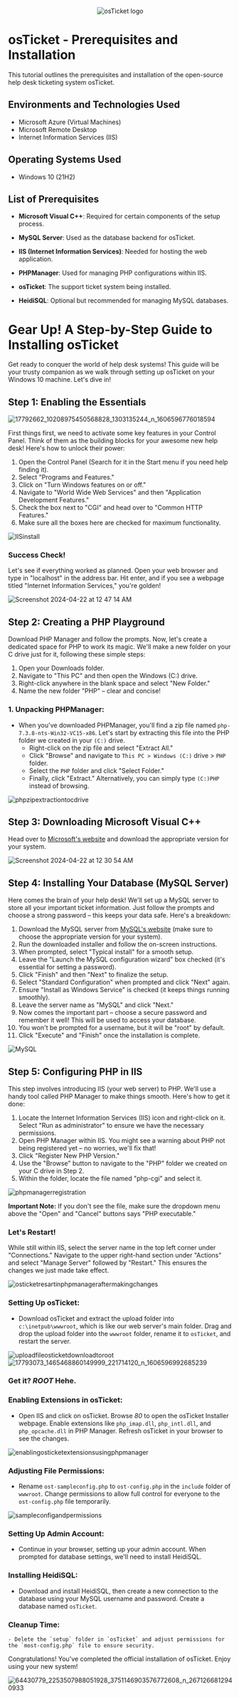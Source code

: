 <p align="center">
<img src="https://i.imgur.com/Clzj7Xs.png" alt="osTicket logo"/>
</p>

<h1>osTicket - Prerequisites and Installation</h1>
This tutorial outlines the prerequisites and installation of the open-source help desk ticketing system osTicket.<br />


<h2>Environments and Technologies Used</h2>

- Microsoft Azure (Virtual Machines)
- Microsoft Remote Desktop
- Internet Information Services (IIS)

<h2>Operating Systems Used </h2>

- Windows 10</b> (21H2)

<h2>List of Prerequisites</h2>

- **Microsoft Visual C++**: Required for certain components of the setup process.

- **MySQL Server**: Used as the database backend for osTicket.

- **IIS (Internet Information Services)**: Needed for hosting the web application.

- **PHPManager**: Used for managing PHP configurations within IIS.

- **osTicket**: The support ticket system being installed.

- **HeidiSQL**: Optional but recommended for managing MySQL databases.


# Gear Up! A Step-by-Step Guide to Installing osTicket

Get ready to conquer the world of help desk systems! This guide will be your trusty companion as we walk through setting up osTicket on your Windows 10 machine. Let's dive in!

## Step 1: Enabling the Essentials

![17792662_10208975450568828_1303135244_n_1606596776018594](https://github.com/RavenShianneOlson/osticket-prereqs/assets/167585242/e21efa5c-d941-4498-a01a-8e54b626e4a9)

First things first, we need to activate some key features in your Control Panel. Think of them as the building blocks for your awesome new help desk! Here's how to unlock their power:

1. Open the Control Panel (Search for it in the Start menu if you need help finding it).
2. Select "Programs and Features."
3. Click on "Turn Windows features on or off."
4. Navigate to "World Wide Web Services" and then "Application Development Features."
5. Check the box next to "CGI" and head over to "Common HTTP Features."
6. Make sure all the boxes here are checked for maximum functionality.

![IISinstall](https://github.com/RavenShianneOlson/osticket-prereqs/assets/167585242/9b5d3b92-d7d8-4450-bd9e-b79de3e6d546)


### Success Check!

Let's see if everything worked as planned. Open your web browser and type in "localhost" in the address bar. Hit enter, and if you see a webpage titled "Internet Information Services," you're golden!

![Screenshot 2024-04-22 at 12 47 14 AM](https://github.com/RavenShianneOlson/osticket-prereqs/assets/167585242/62652352-96fe-4209-8ca7-4b29c52d8131)


## Step 2: Creating a PHP Playground

Download PHP Manager and follow the prompts.
Now, let's create a dedicated space for PHP to work its magic. We'll make a new folder on your C drive just for it, following these simple steps:

1. Open your Downloads folder.
2. Navigate to "This PC" and then open the Windows (C:) drive.
3. Right-click anywhere in the blank space and select "New Folder."
4. Name the new folder "PHP" – clear and concise!

### 1. Unpacking PHPManager:
- When you've downloaded PHPManager, you'll find a zip file named `php-7.3.8-nts-Win32-VC15-x86`. Let's start by extracting this file into the PHP folder we created in your `(C:)` drive.
  - Right-click on the zip file and select "Extract All."
  - Click "Browse" and navigate to `This PC > Windows (C:)` drive > `PHP` folder.
  - Select the `PHP` folder and click "Select Folder."
  - Finally, click "Extract." Alternatively, you can simply type `(C:)PHP` instead of browsing.

![phpzipextractiontocdrive](https://github.com/RavenShianneOlson/osticket-prereqs/assets/167585242/0d9e3f94-a170-4f98-b38f-cfb8100bf06c)


## Step 3: Downloading Microsoft Visual C++ 

Head over to [Microsoft's website](https://learn.microsoft.com/en-us/cpp/windows/latest-supported-vc-redist?view=msvc-170) and download the appropriate version for your system.

![Screenshot 2024-04-22 at 12 30 54 AM](https://github.com/RavenShianneOlson/osticket-prereqs/assets/167585242/10471c5e-6658-4148-a79a-e55ffea611c4)

## Step 4: Installing Your Database (MySQL Server)

Here comes the brain of your help desk! We'll set up a MySQL server to store all your important ticket information. Just follow the prompts and choose a strong password – this keeps your data safe. Here's a breakdown:

1. Download the MySQL server from [MySQL's website](https://www.mysql.com/) (make sure to choose the appropriate version for your system).
2. Run the downloaded installer and follow the on-screen instructions.
3. When prompted, select "Typical install" for a smooth setup.
4. Leave the "Launch the MySQL configuration wizard" box checked (it's essential for setting a password).
5. Click "Finish" and then "Next" to finalize the setup.
6. Select "Standard Configuration" when prompted and click "Next" again.
7. Ensure "Install as Windows Service" is checked (it keeps things running smoothly).
8. Leave the server name as "MySQL" and click "Next."
9. Now comes the important part – choose a secure password and remember it well! This will be used to access your database.
10. You won't be prompted for a username, but it will be "root" by default.
11. Click "Execute" and "Finish" once the installation is complete.

![MySQL](https://github.com/RavenShianneOlson/osticket-prereqs/assets/167585242/6d099a55-3e93-4467-a7c9-fff5feee9303)


## Step 5: Configuring PHP in IIS

This step involves introducing IIS (your web server) to PHP. We'll use a handy tool called PHP Manager to make things smooth. Here's how to get it done:

1. Locate the Internet Information Services (IIS) icon and right-click on it. Select "Run as administrator" to ensure we have the necessary permissions.
2. Open PHP Manager within IIS. You might see a warning about PHP not being registered yet – no worries, we'll fix that!
3. Click "Register New PHP Version."
4. Use the "Browse" button to navigate to the "PHP" folder we created on your C drive in Step 2.
5. Within the folder, locate the file named "php-cgi" and select it.

![phpmanagerregistration](https://github.com/RavenShianneOlson/osticket-prereqs/assets/167585242/f3cd1796-b0f5-4383-ad78-27e105de86fc)

**Important Note:** If you don't see the file, make sure the dropdown menu above the "Open" and "Cancel" buttons says "PHP executable."

### Let's Restart!

While still within IIS, select the server name in the top left corner under "Connections." Navigate to the upper right-hand section under "Actions" and select "Manage Server" followed by "Restart." This ensures the changes we just made take effect.

![osticketresartinphpmanageraftermakingchanges](https://github.com/RavenShianneOlson/osticket-prereqs/assets/167585242/2bf9590d-1dd6-4b6e-8f88-1f6db3621cec)

### Setting Up osTicket:
- Download osTicket and extract the upload folder into `c:\inetpub\wwwroot`, which is like our web server's main folder. Drag and drop the upload folder into the `wwwroot` folder, rename it to `osTicket`, and restart the server.

![uploadfileosticketdownloadtoroot](https://github.com/RavenShianneOlson/osticket-prereqs/assets/167585242/cf7d69e6-1fee-49f1-ac05-f68185df6c56)
![17793073_1465468860149999_221714120_n_1606596992685239](https://github.com/RavenShianneOlson/osticket-prereqs/assets/167585242/b206b399-9392-4439-b91f-8575e5a42654)

### Get it? *ROOT* Hehe.

### Enabling Extensions in osTicket:
- Open IIS and click on osTicket. Browse *80* to open the osTicket Installer webpage. Enable extensions like `php_imap.dll`, `php_intl.dll`, and `php_opcache.dll` in PHP Manager. Refresh osTicket in your browser to see the changes.

![enablingosticketextensionsusingphpmanager](https://github.com/RavenShianneOlson/osticket-prereqs/assets/167585242/a3d24a78-f627-4519-bb66-e7dd1240d715)


### Adjusting File Permissions:
- Rename `ost-sampleconfig.php` to `ost-config.php` in the `include` folder of `wwwroot`. Change permissions to allow full control for everyone to the `ost-config.php` file temporarily.

![sampleconfigandpermissions](https://github.com/RavenShianneOlson/osticket-prereqs/assets/167585242/db72c09f-7569-4300-a273-c3ea5424d909)

### Setting Up Admin Account:
- Continue in your browser, setting up your admin account. When prompted for database settings, we'll need to install HeidiSQL.

### Installing HeidiSQL:
- Download and install HeidiSQL, then create a new connection to the database using your MySQL username and password. Create a database named `osTicket`.

### Cleanup Time:
    - Delete the `setup` folder in `osTicket` and adjust permissions for the `most-config.php` file to ensure security.

Congratulations! You've completed the official installation of osTicket. Enjoy using your new system!



![64430779_2253507988051928_3751146903576772608_n_2671266812940933](https://github.com/RavenShianneOlson/osticket-prereqs/assets/167585242/f8062436-aa4f-4408-8c53-b63aff30dc0a)
